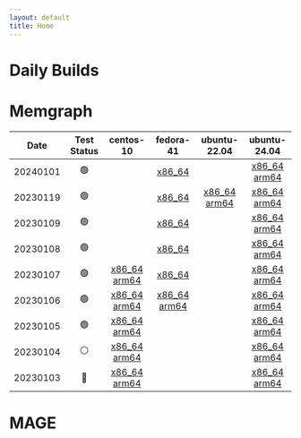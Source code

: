 ```yaml
---
layout: default
title: Home
---
```

<style>
/* Override the container element’s width */
.container,
.site-container,
.page-container {
  max-width: 100% !important;
  width: 100% !important;
  padding: 0 !important;  /* Remove padding, if desired */
}
</style>

# Daily Builds

# Memgraph

| Date | Test Status | centos-10 | fedora-41 | ubuntu-22.04 | ubuntu-24.04 |
|:--:|:--:|:--:|:--:|:--:|:--:|
| 20240101 | 🟢 |    |  [x86_64](https://dhfsudhfuodhfo) |    |  [x86_64](https://dhfsudhfuodhfo) [arm64](https://dhfsudhfuodasfdasfo) | 
| 20230119 | 🟢 |    |  [x86_64](https://dhfsudhfuodhfo) |  [x86_64](https://dhfsudhfuodhfo) [arm64](https://dhfsudhfuodasfdasfo) |  [x86_64](https://dhfsudhfuodhfo) [arm64](https://dhfsudhfuodasfdasfo) | 
| 20230109 | 🟢 |    |  [x86_64](https://dhfsudhfuodhfo) |    |  [x86_64](https://dhfsudhfuodhfo) [arm64](https://dhfsudhfuodasfdasfo) | 
| 20230108 | 🟢 |    |  [x86_64](https://dhfsudhfuodhfo) |    |  [x86_64](https://dhfsudhfuodhfo) [arm64](https://dhfsudhfuodasfdasfo) | 
| 20230107 | 🟢 |  [x86_64](https://dhfsudhfuodhfo) [arm64](https://dhfsudhfuodasfdasfo) |  [x86_64](https://dhfsudhfuodhfo) |    |  [x86_64](https://dhfsudhfuodhfo) [arm64](https://dhfsudhfuodasfdasfo) | 
| 20230106 | 🟢 |  [x86_64](https://dhfsudhfuodhfo) [arm64](https://dhfsudhfuodasfdasfo) |  [x86_64](https://dhfsudhfuodhfo) [arm64](https://dhfsudhfuodasfdasfo) |    |  [x86_64](https://dhfsudhfuodhfo) [arm64](https://dhfsudhfuodasfdasfo) | 
| 20230105 | 🟢 |  [x86_64](https://dhfsudhfuodhfo) [arm64](https://dhfsudhfuodasfdasfo) |    |    |  [x86_64](https://dhfsudhfuodhfo) [arm64](https://dhfsudhfuodasfdasfo) | 
| 20230104 | ⚪ |  [x86_64](https://dhfsudhfuodhfo) [arm64](https://dhfsudhfuodasfdasfo) |    |    |  [x86_64](https://dhfsudhfuodhfo) [arm64](https://dhfsudhfuodasfdasfo) | 
| 20230103 | 🔴 |  [x86_64](https://dhfsudhfuodhfo) [arm64](https://dhfsudhfuodasfdasfo) |    |    |  [x86_64](https://dhfsudhfuodhfo) [arm64](https://dhfsudhfuodasfdasfo) | 

# MAGE
